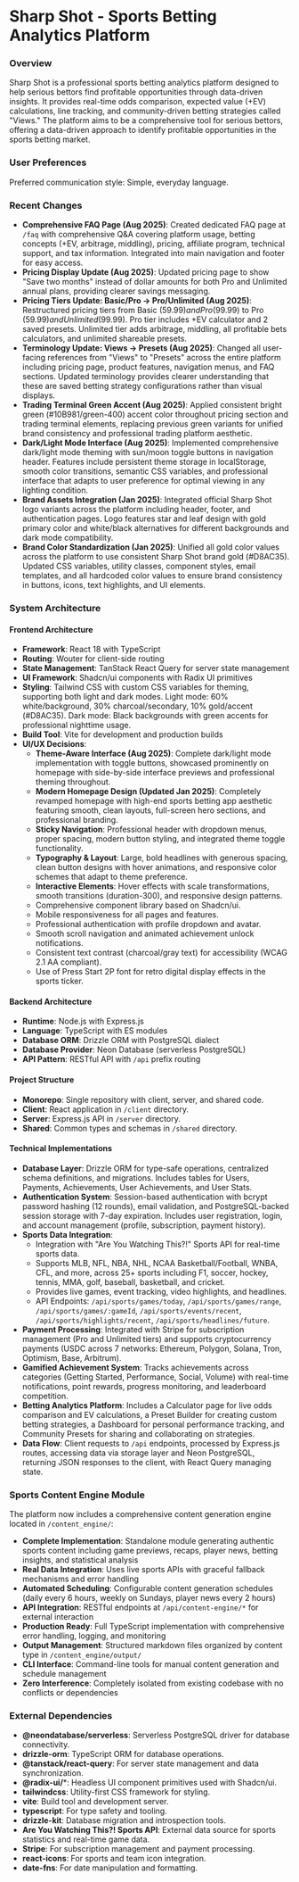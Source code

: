 # Sharp Shot - Sports Betting Analytics Platform

### Overview
Sharp Shot is a professional sports betting analytics platform designed to help serious bettors find profitable opportunities through data-driven insights. It provides real-time odds comparison, expected value (+EV) calculations, line tracking, and community-driven betting strategies called "Views." The platform aims to be a comprehensive tool for serious bettors, offering a data-driven approach to identify profitable opportunities in the sports betting market.

### User Preferences
Preferred communication style: Simple, everyday language.

### Recent Changes
- **Comprehensive FAQ Page (Aug 2025)**: Created dedicated FAQ page at `/faq` with comprehensive Q&A covering platform usage, betting concepts (+EV, arbitrage, middling), pricing, affiliate program, technical support, and tax information. Integrated into main navigation and footer for easy access.
- **Pricing Display Update (Aug 2025)**: Updated pricing page to show "Save two months" instead of dollar amounts for both Pro and Unlimited annual plans, providing clearer savings messaging.
- **Pricing Tiers Update: Basic/Pro → Pro/Unlimited (Aug 2025)**: Restructured pricing tiers from Basic ($59.99) and Pro ($99.99) to Pro ($59.99) and Unlimited ($99.99). Pro tier includes +EV calculator and 2 saved presets. Unlimited tier adds arbitrage, middling, all profitable bets calculators, and unlimited shareable presets.
- **Terminology Update: Views → Presets (Aug 2025)**: Changed all user-facing references from "Views" to "Presets" across the entire platform including pricing page, product features, navigation menus, and FAQ sections. Updated terminology provides clearer understanding that these are saved betting strategy configurations rather than visual displays.
- **Trading Terminal Green Accent (Aug 2025)**: Applied consistent bright green (#10B981/green-400) accent color throughout pricing section and trading terminal elements, replacing previous green variants for unified brand consistency and professional trading platform aesthetic.
- **Dark/Light Mode Interface (Aug 2025)**: Implemented comprehensive dark/light mode theming with sun/moon toggle buttons in navigation header. Features include persistent theme storage in localStorage, smooth color transitions, semantic CSS variables, and professional interface that adapts to user preference for optimal viewing in any lighting condition.
- **Brand Assets Integration (Jan 2025)**: Integrated official Sharp Shot logo variants across the platform including header, footer, and authentication pages. Logo features star and leaf design with gold primary color and white/black alternatives for different backgrounds and dark mode compatibility.
- **Brand Color Standardization (Jan 2025)**: Unified all gold color values across the platform to use consistent Sharp Shot brand gold (#D8AC35). Updated CSS variables, utility classes, component styles, email templates, and all hardcoded color values to ensure brand consistency in buttons, icons, text highlights, and UI elements.

### System Architecture

#### Frontend Architecture
- **Framework**: React 18 with TypeScript
- **Routing**: Wouter for client-side routing
- **State Management**: TanStack React Query for server state management
- **UI Framework**: Shadcn/ui components with Radix UI primitives
- **Styling**: Tailwind CSS with custom CSS variables for theming, supporting both light and dark modes. Light mode: 60% white/background, 30% charcoal/secondary, 10% gold/accent (#D8AC35). Dark mode: Black backgrounds with green accents for professional nighttime usage.
- **Build Tool**: Vite for development and production builds
- **UI/UX Decisions**:
    - **Theme-Aware Interface (Aug 2025)**: Complete dark/light mode implementation with toggle buttons, showcased prominently on homepage with side-by-side interface previews and professional theming throughout.
    - **Modern Homepage Design (Updated Jan 2025)**: Completely revamped homepage with high-end sports betting app aesthetic featuring smooth, clean layouts, full-screen hero sections, and professional branding.
    - **Sticky Navigation**: Professional header with dropdown menus, proper spacing, modern button styling, and integrated theme toggle functionality.
    - **Typography & Layout**: Large, bold headlines with generous spacing, clean button designs with hover animations, and responsive color schemes that adapt to theme preference.
    - **Interactive Elements**: Hover effects with scale transformations, smooth transitions (duration-300), and responsive design patterns.
    - Comprehensive component library based on Shadcn/ui.
    - Mobile responsiveness for all pages and features.
    - Professional authentication with profile dropdown and avatar.
    - Smooth scroll navigation and animated achievement unlock notifications.
    - Consistent text contrast (charcoal/gray text) for accessibility (WCAG 2.1 AA compliant).
    - Use of Press Start 2P font for retro digital display effects in the sports ticker.

#### Backend Architecture
- **Runtime**: Node.js with Express.js
- **Language**: TypeScript with ES modules
- **Database ORM**: Drizzle ORM with PostgreSQL dialect
- **Database Provider**: Neon Database (serverless PostgreSQL)
- **API Pattern**: RESTful API with `/api` prefix routing

#### Project Structure
- **Monorepo**: Single repository with client, server, and shared code.
- **Client**: React application in `/client` directory.
- **Server**: Express.js API in `/server` directory.
- **Shared**: Common types and schemas in `/shared` directory.

#### Technical Implementations
- **Database Layer**: Drizzle ORM for type-safe operations, centralized schema definitions, and migrations. Includes tables for Users, Payments, Achievements, User Achievements, and User Stats.
- **Authentication System**: Session-based authentication with bcrypt password hashing (12 rounds), email validation, and PostgreSQL-backed session storage with 7-day expiration. Includes user registration, login, and account management (profile, subscription, payment history).
- **Sports Data Integration**:
    - Integration with "Are You Watching This?!" Sports API for real-time sports data.
    - Supports MLB, NFL, NBA, NHL, NCAA Basketball/Football, WNBA, CFL, and more, across 25+ sports including F1, soccer, hockey, tennis, MMA, golf, baseball, basketball, and cricket.
    - Provides live games, event tracking, video highlights, and headlines.
    - API Endpoints: `/api/sports/games/today`, `/api/sports/games/range`, `/api/sports/games/:gameId`, `/api/sports/events/recent`, `/api/sports/highlights/recent`, `/api/sports/headlines/future`.
- **Payment Processing**: Integrated with Stripe for subscription management (Pro and Unlimited tiers) and supports cryptocurrency payments (USDC across 7 networks: Ethereum, Polygon, Solana, Tron, Optimism, Base, Arbitrum).
- **Gamified Achievement System**: Tracks achievements across categories (Getting Started, Performance, Social, Volume) with real-time notifications, point rewards, progress monitoring, and leaderboard competition.
- **Betting Analytics Platform**: Includes a Calculator page for live odds comparison and EV calculations, a Preset Builder for creating custom betting strategies, a Dashboard for personal performance tracking, and Community Presets for sharing and collaborating on strategies.
- **Data Flow**: Client requests to `/api` endpoints, processed by Express.js routes, accessing data via storage layer and Neon PostgreSQL, returning JSON responses to the client, with React Query managing state.

### Sports Content Engine Module

The platform now includes a comprehensive content generation engine located in `/content_engine/`:

- **Complete Implementation**: Standalone module generating authentic sports content including game previews, recaps, player news, betting insights, and statistical analysis
- **Real Data Integration**: Uses live sports APIs with graceful fallback mechanisms and error handling
- **Automated Scheduling**: Configurable content generation schedules (daily every 6 hours, weekly on Sundays, player news every 2 hours)
- **API Integration**: RESTful endpoints at `/api/content-engine/*` for external interaction
- **Production Ready**: Full TypeScript implementation with comprehensive error handling, logging, and monitoring
- **Output Management**: Structured markdown files organized by content type in `/content_engine/output/`
- **CLI Interface**: Command-line tools for manual content generation and schedule management
- **Zero Interference**: Completely isolated from existing codebase with no conflicts or dependencies

### External Dependencies

- **@neondatabase/serverless**: Serverless PostgreSQL driver for database connectivity.
- **drizzle-orm**: TypeScript ORM for database operations.
- **@tanstack/react-query**: For server state management and data synchronization.
- **@radix-ui/***: Headless UI component primitives used with Shadcn/ui.
- **tailwindcss**: Utility-first CSS framework for styling.
- **vite**: Build tool and development server.
- **typescript**: For type safety and tooling.
- **drizzle-kit**: Database migration and introspection tools.
- **Are You Watching This?! Sports API**: External data source for sports statistics and real-time game data.
- **Stripe**: For subscription management and payment processing.
- **react-icons**: For sports and team icon integration.
- **date-fns**: For date manipulation and formatting.